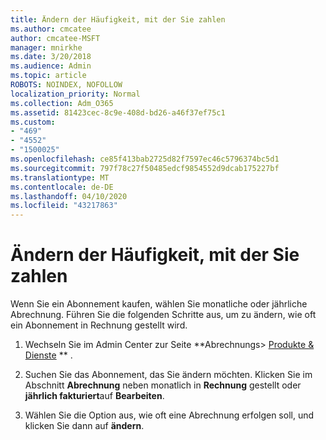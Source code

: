 ```yaml
---
title: Ändern der Häufigkeit, mit der Sie zahlen
ms.author: cmcatee
author: cmcatee-MSFT
manager: mnirkhe
ms.date: 3/20/2018
ms.audience: Admin
ms.topic: article
ROBOTS: NOINDEX, NOFOLLOW
localization_priority: Normal
ms.collection: Adm_O365
ms.assetid: 81423cec-8c9e-408d-bd26-a46f37ef75c1
ms.custom:
- "469"
- "4552"
- "1500025"
ms.openlocfilehash: ce85f413bab2725d82f7597ec46c5796374bc5d1
ms.sourcegitcommit: 797f78c27f50485edcf9854552d9dcab175227bf
ms.translationtype: MT
ms.contentlocale: de-DE
ms.lasthandoff: 04/10/2020
ms.locfileid: "43217863"
---
```

# <a name="change-how-often-you-pay"></a>Ändern der Häufigkeit, mit der Sie zahlen

Wenn Sie ein Abonnement kaufen, wählen Sie monatliche oder jährliche Abrechnung. Führen Sie die folgenden Schritte aus, um zu ändern, wie oft ein Abonnement in Rechnung gestellt wird.

1. Wechseln Sie im Admin Center zur Seite **Abrechnungs> [Produkte & Dienste](https://go.microsoft.com/fwlink/p/?linkid=842054) ** .

2. Suchen Sie das Abonnement, das Sie ändern möchten. Klicken Sie im Abschnitt **Abrechnung** neben monatlich in **Rechnung** gestellt oder **jährlich fakturiert**auf **Bearbeiten**.

3. Wählen Sie die Option aus, wie oft eine Abrechnung erfolgen soll, und klicken Sie dann auf **ändern**.
